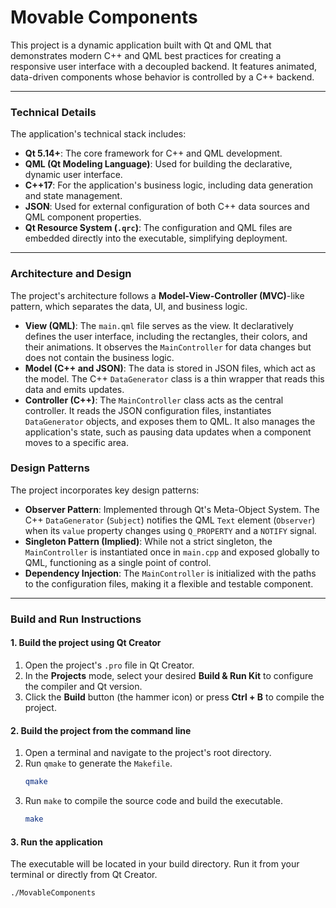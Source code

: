 # Movable Components

This project is a dynamic application built with Qt and QML that demonstrates modern C++ and QML best practices for creating a responsive user interface with a decoupled backend. It features animated, data-driven components whose behavior is controlled by a C++ backend.

---

### Technical Details

The application's technical stack includes:

* **Qt 5.14+**: The core framework for C++ and QML development.
* **QML (Qt Modeling Language)**: Used for building the declarative, dynamic user interface.
* **C++17**: For the application's business logic, including data generation and state management.
* **JSON**: Used for external configuration of both C++ data sources and QML component properties.
* **Qt Resource System (`.qrc`)**: The configuration and QML files are embedded directly into the executable, simplifying deployment.

---

### Architecture and Design

The project's architecture follows a **Model-View-Controller (MVC)**-like pattern, which separates the data, UI, and business logic.

* **View (QML)**: The `main.qml` file serves as the view. It declaratively defines the user interface, including the rectangles, their colors, and their animations. It observes the `MainController` for data changes but does not contain the business logic.
* **Model (C++ and JSON)**: The data is stored in JSON files, which act as the model. The C++ `DataGenerator` class is a thin wrapper that reads this data and emits updates.
* **Controller (C++)**: The `MainController` class acts as the central controller. It reads the JSON configuration files, instantiates `DataGenerator` objects, and exposes them to QML. It also manages the application's state, such as pausing data updates when a component moves to a specific area.

### Design Patterns

The project incorporates key design patterns:

* **Observer Pattern**: Implemented through Qt's Meta-Object System. The C++ `DataGenerator` (`Subject`) notifies the QML `Text` element (`Observer`) when its `value` property changes using `Q_PROPERTY` and a `NOTIFY` signal.
* **Singleton Pattern (Implied)**: While not a strict singleton, the `MainController` is instantiated once in `main.cpp` and exposed globally to QML, functioning as a single point of control.
* **Dependency Injection**: The `MainController` is initialized with the paths to the configuration files, making it a flexible and testable component.

---

### Build and Run Instructions

#### 1. Build the project using Qt Creator

1.  Open the project's `.pro` file in Qt Creator.
2.  In the **Projects** mode, select your desired **Build & Run Kit** to configure the compiler and Qt version.
3.  Click the **Build** button (the hammer icon) or press **Ctrl + B** to compile the project.

#### 2. Build the project from the command line

1.  Open a terminal and navigate to the project's root directory.
2.  Run `qmake` to generate the `Makefile`.
    ```bash
    qmake
    ```
3.  Run `make` to compile the source code and build the executable.
    ```bash
    make
    ```

#### 3. Run the application

The executable will be located in your build directory. Run it from your terminal or directly from Qt Creator.

```bash
./MovableComponents



